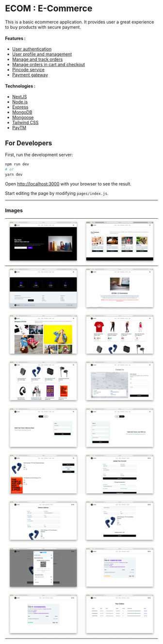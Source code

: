 # ECOM : E-Commerce

This is a basic ecommerce application. It provides user a great experience to buy products with secure payment.

#### Features :
- [User authentication](https://github.com/theritiktiwari/ecommerce/blob/main/Demo/Authentication.mov)
- [User profile and management](https://github.com/theritiktiwari/ecommerce/blob/main/Demo/My%20Account.mov)
- [Manage and track orders](https://github.com/theritiktiwari/ecommerce/blob/main/Demo/Orders.mov)
- [Manage orders in cart and checkout](https://github.com/theritiktiwari/ecommerce/blob/main/Demo/Checkout.mov)
- [Pincode service](https://github.com/theritiktiwari/ecommerce/blob/main/Demo/Pincode.mov)
- [Payment gateway](https://github.com/theritiktiwari/ecommerce/blob/main/Demo/Payment.mov)

<!-- • Email service.
- SMS service.
- Admin dashboard. -->

#### Technologies :
- [NextJS](https://nextjs.org/)
- [Node.js](https://nodejs.org/)
- [Express](https://expressjs.com/)
- [MongoDB](https://www.mongodb.com/)
- [Mongoose](https://mongoosejs.com/)
- [Tailwind CSS](https://tailwindcss.com/)
- [PayTM](https://www.paytm.com/)


## For Developers

First, run the development server:

```bash
npm run dev
# or
yarn dev
```

Open [http://localhost:3000](http://localhost:3000) with your browser to see the result.

Start editing the page by modifying `pages/index.js`.

---


### Images

| ![Home](https://github.com/theritiktiwari/ecommerce/blob/main/Demo/Images/Home.png) | ![Category](https://github.com/theritiktiwari/ecommerce/blob/main/Demo/Images/Category.png) |
|-------|----------|
| ![Footer](https://github.com/theritiktiwari/ecommerce/blob/main/Demo/Images/Footer.png) | ![About](https://github.com/theritiktiwari/ecommerce/blob/main/Demo/Images/About.png) |
| ![Gallery](https://github.com/theritiktiwari/ecommerce/blob/main/Demo/Images/Gallery.png) | ![Product](https://github.com/theritiktiwari/ecommerce/blob/main/Demo/Images/Products%201.png) |
| ![Product](https://github.com/theritiktiwari/ecommerce/blob/main/Demo/Images/Products%202.png) | ![Contact](https://github.com/theritiktiwari/ecommerce/blob/main/Demo/Images/Contact.png) |
| ![Login](https://github.com/theritiktiwari/ecommerce/blob/main/Demo/Images/Login.png) | ![Signup](https://github.com/theritiktiwari/ecommerce/blob/main/Demo/Images/Signup.png) |
| ![Cart](https://github.com/theritiktiwari/ecommerce/blob/main/Demo/Images/Cart.png) | ![Account](https://github.com/theritiktiwari/ecommerce/blob/main/Demo/Images/Account.png) |
| ![Checkout](https://github.com/theritiktiwari/ecommerce/blob/main/Demo/Images/Address.png) | ![Checkout](https://github.com/theritiktiwari/ecommerce/blob/main/Demo/Images/Checkout.png) |
| ![Payment](https://github.com/theritiktiwari/ecommerce/blob/main/Demo/Images/Payment.png) | ![Order](https://github.com/theritiktiwari/ecommerce/blob/main/Demo/Images/Order%201.png) |
| ![Order](https://github.com/theritiktiwari/ecommerce/blob/main/Demo/Images/Order%202.png) | ![Orders](https://github.com/theritiktiwari/ecommerce/blob/main/Demo/Images/Orders.png) |
